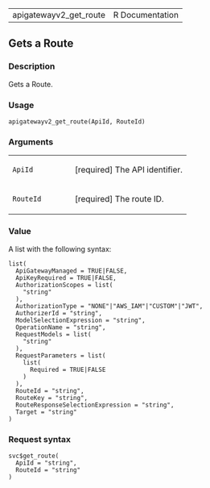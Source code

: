 <table style="width: 100%;">
<tbody>
<tr class="odd">
<td>apigatewayv2_get_route</td>
<td style="text-align: right;">R Documentation</td>
</tr>
</tbody>
</table>

## Gets a Route

### Description

Gets a Route.

### Usage

    apigatewayv2_get_route(ApiId, RouteId)

### Arguments

<table>
<colgroup>
<col style="width: 35%" />
<col style="width: 65%" />
</colgroup>
<tbody>
<tr class="odd">
<td><code id="apigatewayv2_get_route_:_ApiId">ApiId</code></td>
<td><p>[required] The API identifier.</p></td>
</tr>
<tr class="even">
<td><code id="apigatewayv2_get_route_:_RouteId">RouteId</code></td>
<td><p>[required] The route ID.</p></td>
</tr>
</tbody>
</table>

### Value

A list with the following syntax:

    list(
      ApiGatewayManaged = TRUE|FALSE,
      ApiKeyRequired = TRUE|FALSE,
      AuthorizationScopes = list(
        "string"
      ),
      AuthorizationType = "NONE"|"AWS_IAM"|"CUSTOM"|"JWT",
      AuthorizerId = "string",
      ModelSelectionExpression = "string",
      OperationName = "string",
      RequestModels = list(
        "string"
      ),
      RequestParameters = list(
        list(
          Required = TRUE|FALSE
        )
      ),
      RouteId = "string",
      RouteKey = "string",
      RouteResponseSelectionExpression = "string",
      Target = "string"
    )

### Request syntax

    svc$get_route(
      ApiId = "string",
      RouteId = "string"
    )
